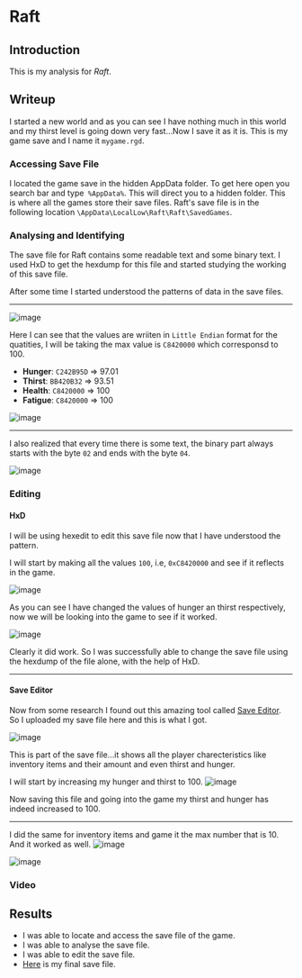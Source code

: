 # Raft

## Introduction
This is my analysis for *Raft*.
## Writeup

I started a new world and as you can see I have nothing much in this world and my thirst level is going down very fast...Now I save it as it is. This is my game save and I name it `mygame.rgd`. 

### Accessing Save File
I located the game save in the hidden AppData folder. To get here open you search bar and type` %AppData%`. This will direct you to a hidden folder. This is where all the games store their save files. Raft's save file is in the following location `\AppData\LocalLow\Raft\Raft\SavedGames`. 

### Analysing and Identifying
The save file for Raft contains some readable text and some binary text. I used HxD to get the hexdump for this file and started studying the working of this save file.

After some time I started understood the patterns of data in the save files.

---
![image](https://github.com/user-attachments/assets/c1b74762-cd2e-4c01-badc-b43f16a2c3eb)

Here I can see that the values are wriiten in `Little Endian` format for the quatities, I will be taking the max value is `C8420000` which corresponsd to 100.
- **Hunger**: `C242B95D` => 97.01
- **Thirst**: `BB420B32` => 93.51
- **Health**: `C8420000` => 100
- **Fatigue**: `C8420000` => 100

![image](https://github.com/user-attachments/assets/9b3eef87-a283-4347-a22f-d0b4ed56f554)

---
I also realized that every time there is some text, the binary part always starts with the byte `02` and ends with the byte `04`.

![image](https://github.com/user-attachments/assets/ac8111a8-cc14-4a9d-bf57-89ddcd3876bb)


### Editing
#### HxD
I will be using hexedit to edit this save file now that I have understood the pattern.

I will start by making all the values `100`, i.e, `0xC8420000` and see if it reflects in the game. 

![image](https://github.com/user-attachments/assets/96676839-13f6-487a-b86e-4b700d07bda5)

As you can see I have changed the values of hunger an thirst respectively, now we will be looking into the game to see if it worked.

![image](https://github.com/user-attachments/assets/d09f63ab-cb25-43d9-8709-b0e9bce04b2b)

Clearly it did work. So I was successfully able to change the save file using the hexdump of the file alone, with the help of HxD.

---
#### Save Editor
Now from some research I found out this amazing tool called [Save Editor](https://www.saveeditonline.com). So I uploaded my save file here and this is what I got.

![image](https://github.com/AKripper/COPS-CSOC/assets/167231621/185db93d-a97d-44f9-a553-55f04cd4eeed)

This is part of the save file...it shows all the player charecteristics like inventory items and their amount and even thirst and hunger.

I will start by increasing my hunger and thirst to 100. 
![image](https://github.com/AKripper/COPS-CSOC/assets/167231621/75e00833-9940-40c3-8e56-e693689eba6a)

Now saving this file and going into the game my thirst and hunger has indeed increased to 100.

---
I did the same for inventory items and game it the max number that is 10. And it worked as well.
![image](https://github.com/AKripper/COPS-CSOC/assets/167231621/72ecdc08-ba32-4653-86af-8cd87cebd205)

![image](https://github.com/AKripper/COPS-CSOC/assets/167231621/2cef4f4a-14c9-4baa-88d6-19dd4385698b)


### Video


## Results
- I was able to locate and access the save file of the game.
- I was able to analyse the save file.
- I was able to edit the save file.
- [Here](mygame.rgd) is my final save file.


